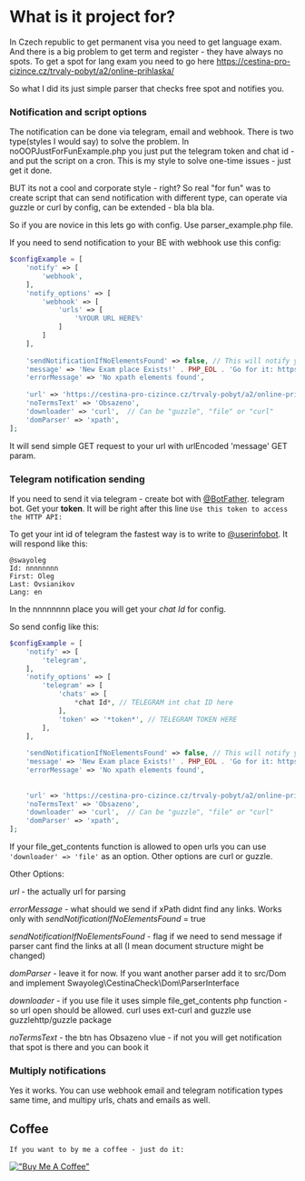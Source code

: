 # What is it project for?

In Czech republic to get permanent visa you need to get language exam. 
And there is a big problem to get term and register - they have always no spots.
To get a spot for lang exam you need to go here https://cestina-pro-cizince.cz/trvaly-pobyt/a2/online-prihlaska/

So what I did its just simple parser that checks free spot and notifies you.

### Notification and script options

The notification can be done via telegram, email and webhook.
There is two type(styles I would say) to solve the problem. 
In noOOPJustForFunExample.php you just put the telegram token and chat id - and put the script on a cron.
This is my style to solve one-time issues - just get it done.

BUT its not a cool and corporate style - right? So real "for fun" was to create script that can send notification with different type, can operate via guzzle or curl by config, can be extended - bla bla bla.

So if you are novice in this lets go with config. Use parser_example.php file.

If you need to send notification to your BE with webhook use this config:

```php
$configExample = [
    'notify' => [
        'webhook',
    ],
    'notify_options' => [
        'webhook' => [
            'urls' => [
                '%YOUR URL HERE%'
            ]
        ]
    ],
    
    'sendNotificationIfNoElementsFound' => false, // This will notify you if there is no disabled links found - for example in case if DOM scruture is changed.
    'message' => 'New Exam place Exists!' . PHP_EOL . 'Go for it: https://cestina-pro-cizince.cz/trvaly-pobyt/a2/online-prihlaska/', // Message to send
    'errorMessage' => 'No xpath elements found',
    
    'url' => 'https://cestina-pro-cizince.cz/trvaly-pobyt/a2/online-prihlaska/',
    'noTermsText' => 'Obsazeno',
    'downloader' => 'curl',  // Can be "guzzle", "file" or "curl"
    'domParser' => 'xpath',
];

```
It will send simple GET request to your url with urlEncoded 'message' GET param.

### Telegram notification sending

If you need to send it via telegram - create bot with <a href="https://t.me/BotFather">@BotFather</a>. telegram bot.
Get your **token**.
It will be right after this line
``
Use this token to access the HTTP API:
``

To get your int id of telegram the fastest way is to write to <a href="https://t.me/userinfobot">@userinfobot</a>. It will respond like this:

```
@swayoleg
Id: nnnnnnnn
First: Oleg
Last: Ovsianikov
Lang: en
```

In the nnnnnnnn place you will get your *chat Id* for config.


So send config like this:

```php
$configExample = [
    'notify' => [
        'telegram',
    ],
    'notify_options' => [
        'telegram' => [
            'chats' => [
                *chat Id*, // TELEGRAM int chat ID here
            ],
            'token' => '*token*', // TELEGRAM TOKEN HERE
        ],
    ],
    
    'sendNotificationIfNoElementsFound' => false, // This will notify you if there is no disabled links found - for example in case if DOM scruture is changed.
    'message' => 'New Exam place Exists!' . PHP_EOL . 'Go for it: https://cestina-pro-cizince.cz/trvaly-pobyt/a2/online-prihlaska/', // Message to send
    'errorMessage' => 'No xpath elements found',
    
    
    'url' => 'https://cestina-pro-cizince.cz/trvaly-pobyt/a2/online-prihlaska/',
    'noTermsText' => 'Obsazeno',
    'downloader' => 'curl',  // Can be "guzzle", "file" or "curl"
    'domParser' => 'xpath',
];

```

If your file_get_contents function is allowed to open urls you can use
``
'downloader' => 'file'
``
as an option. Other options are curl or guzzle.


Other Options:

*url* - the actually url for parsing

*errorMessage* - what should we send if xPath didnt find any links. Works only with *sendNotificationIfNoElementsFound* = true

*sendNotificationIfNoElementsFound* - flag if we need to send message if parser cant find the links at all (I mean document structure might be changed)

*domParser* - leave it for now. If you want another parser add it to src/Dom and implement Swayoleg\CestinaCheck\Dom\ParserInterface

*downloader* - if you use file it uses simple file_get_contents php function - so url open should be allowed. curl uses ext-curl and guzzle use guzzlehttp/guzzle package

*noTermsText* - the btn has Obsazeno vlue - if not you will get notification that spot is there and you can book it

### Multiply notifications

Yes it works. You can use webhook email and telegram notification types same time, and multipy urls, chats and emails as well.

## Coffee

    If you want to by me a coffee - just do it:

[!["Buy Me A Coffee"](https://www.buymeacoffee.com/assets/img/custom_images/orange_img.png)](https://www.buymeacoffee.com/swayoleg)
